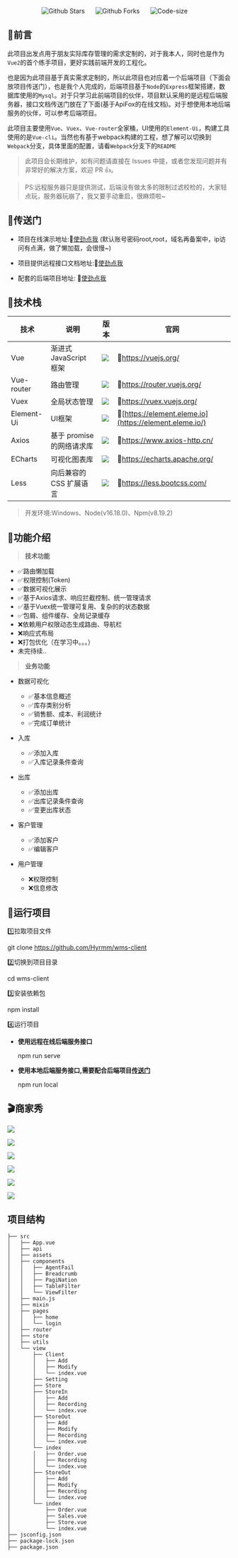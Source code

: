 

<p align="center">
    <a href="https://github.com/Hyrmm/wms-client" target="_blank" style="margin-right: 20px; font-style: normal; text-decoration: none;">
        <img src="https://img.shields.io/github/stars/Hyrmm/wms-client" alt="Github Stars" />
    </a>
    <a href="https://github.com/Hyrmm/wms-client" target="_blank" style="margin-right: 20px; font-style: normal; text-decoration: none;">
        <img src="https://img.shields.io/github/forks/Hyrmm/wms-client" alt="Github Forks" />
    </a>
    <a href="https://github.com/Hyrmm/wms-client" target="_blank" style="margin-right: 20px; font-style: normal; text-decoration: none;">
        <img src="https://img.shields.io/github/languages/code-size/Hyrmm/wms-client" alt="Code-size" />
    </a>
<p />

## :triangular_flag_on_post:前言

此项目出发点用于朋友实际库存管理的需求定制的，对于我本人，同时也是作为`Vue2`的首个练手项目，更好实践前端开发的工程化。

也是因为此项目基于真实需求定制的，所以此项目也对应着一个后端项目（下面会放项目传送门），也是我个人完成的，后端项目基于`Node`的`Express`框架搭建，数据库使用的`Mysql`。对于只学习此前端项目的伙伴，项目默认采用的是远程后端服务器，接口文档传送门放在了下面(基于ApiFox的在线文档)。对于想使用本地后端服务的伙伴，可以参考后端项目。

此项目主要使用`Vue`、`Vuex`、`Vue-router`全家桶，UI使用的`Element-Ui`，构建工具使用的是`Vue-cli`。当然也有基于webpack构建的工程，想了解可以切换到`Webpack`分支，具体里面的配置，请看`Webpack`分支下的`README`

> 此项目会长期维护，如有问题请直接在 Issues 中提，或者您发现问题并有非常好的解决方案，欢迎 PR 👍。

> PS:远程服务器只是提供测试，后端没有做太多的限制过滤校检的，大家轻点玩，服务器玩崩了，我又要手动重启，很麻烦啦~

## :door:传送门

- 项目在线演示地址::link:[使劲点我](http://43.138.122.88:5002/) (默认账号密码root,root，域名再备案中，ip访问有点满，做了懒加载，会很慢~)

- 项目提供远程接口文档地址::link:[使劲点我](https://www.apifox.cn/apidoc/shared-cc2e15b2-0ea5-4e16-91e9-6b113015a758/api-51164289)
- 配套的后端项目地址: :link:[使劲点我](https://github.com/Hyrmm/wms-server)

## :triangular_ruler:技术栈

| 技术       | 说明                      | 版本                                                         | 官网                                                        |
| ---------- | ------------------------- | ------------------------------------------------------------ | ----------------------------------------------------------- |
| Vue        | 渐进式 JavaScript 框架    | <img src="https://img.shields.io/github/package-json/dependency-version/Hyrmm/wms-client/vue" /> | :link:https://vuejs.org/                                    |
| Vue-router | 路由管理                  | <img src="https://img.shields.io/github/package-json/dependency-version/Hyrmm/wms-client/vue-router" /> | :link:https://router.vuejs.org/                             |
| Vuex       | 全局状态管理              | <img src="https://img.shields.io/github/package-json/dependency-version/Hyrmm/wms-client/vuex" /> | :link:https://vuex.vuejs.org/                               |
| Element-Ui | UI框架                    | <img src="https://img.shields.io/github/package-json/dependency-version/Hyrmm/wms-client/element-ui" /> | :link:[https://element.eleme.io](https://element.eleme.io/) |
| Axios      | 基于 promise 的网络请求库 | <img src="https://img.shields.io/github/package-json/dependency-version/Hyrmm/wms-client/axios" /> | :link:https://www.axios-http.cn/                            |
| ECharts    | 可视化图表库              | <img src="https://img.shields.io/github/package-json/dependency-version/Hyrmm/wms-client/echarts" /> | :link:https://echarts.apache.org/                           |
| Less       | 向后兼容的 CSS 扩展语言   | <img src="https://img.shields.io/github/package-json/dependency-version/Hyrmm/wms-client/less-loader" /> | :link:https://less.bootcss.com/                             |

> 开发环境:Windows、Node(v16.18.0)、Npm(v8.19.2)

## :wrench:功能介绍

> **技术功能**

- :white_check_mark:路由懒加载
- :white_check_mark:权限控制(Token)
- :white_check_mark:数据可视化展示
- :white_check_mark:基于Axios请求、响应拦截控制、统一管理请求
- :white_check_mark:基于Vuex统一管理可复用、复杂的的状态数据
- :white_check_mark:包屑、组件缓存、全局记录缓存
- :x:依赖用户权限动态生成路由、导航栏
- :x:响应式布局
- :x:打包优化（在学习中。。。）
- 未完待续..

> **业务功能**

- 数据可视化
  - :white_check_mark:基本信息概述
  - :white_check_mark:库存类别分析
  - :white_check_mark:销售额、成本、利润统计
  - :white_check_mark:完成订单统计

- 入库
  - :white_check_mark:添加入库
  - :white_check_mark:入库记录条件查询

- 出库
  - :white_check_mark:添加出库
  - :white_check_mark:出库记录条件查询
  - :white_check_mark:变更出库状态

- 客户管理
  - :white_check_mark:添加客户
  - :white_check_mark:编辑客户
- 用户管理
  - :x:权限控制
  - :x:信息修改

## :rocket:运行项目

:one:拉取项目文件

git clone https://github.com/Hyrmm/wms-client

:two:切换到项目目录

cd wms-client

:three:安装依赖包

npm install

:four:运行项目

- **使用远程在线后端服务接口**

  npm run serve 

- **使用本地后端服务接口,需要配合后端项目[传送门]()**

  npm run local

## :clapper:商家秀

![](https://grab-1301500159.cos.ap-shanghai.myqcloud.com/markDown/20221231190455.png)

![](https://grab-1301500159.cos.ap-shanghai.myqcloud.com/markDown/20221231190521.png)

![](https://grab-1301500159.cos.ap-shanghai.myqcloud.com/markDown/20221231190547.png)

![](https://grab-1301500159.cos.ap-shanghai.myqcloud.com/markDown/20221231190621.png)

![](https://grab-1301500159.cos.ap-shanghai.myqcloud.com/markDown/20221231190651.png)

![](https://grab-1301500159.cos.ap-shanghai.myqcloud.com/markDown/20221231190721.png)

## 项目结构

```
├── src
│   ├── App.vue
│   ├── api
│   ├── assets
│   ├── components
│   │   ├── AgentFail
│   │   ├── Breadcrumb
│   │   ├── PagiNation
│   │   ├── TableFilter
│   │   └── ViewFilter
│   ├── main.js
│   ├── mixin
│   ├── pages
│   │   ├── home
│   │   └── login
│   ├── router
│   ├── store
│   ├── utils
│   └── view
│       ├── Client
│       │   ├── Add
│       │   ├── Modify
│       │   └── index.vue
│       ├── Setting
│       ├── Store
│       ├── StoreIn
│       │   ├── Add
│       │   ├── Recording
│       │   └── index.vue
│       ├── StoreOut
│       │   ├── Add
│       │   ├── Modify
│       │   ├── Recording
│       │   └── index.vue
│       └── index
│       │   ├── Order.vue
│       │   ├── Recording
│       │   └── index.vue
│       ├── StoreOut
│       │   ├── Add
│       │   ├── Modify
│       │   ├── Recording
│       │   └── index.vue
│       └── index
│           ├── Order.vue
│           ├── Sales.vue
│           ├── Store.vue
│           └── index.vue
├── jsconfig.json
├── package-lock.json
├── package.json
```

